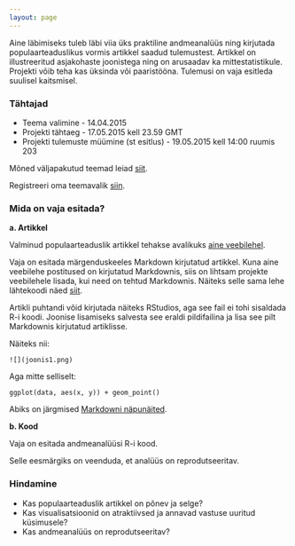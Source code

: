 ```yaml
---
layout: page
---
```


Aine läbimiseks tuleb läbi viia üks praktiline andmeanalüüs ning kirjutada populaarteaduslikus vormis artikkel saadud tulemustest. Artikkel on illustreeritud asjakohaste joonistega ning on arusaadav ka mittestatistikule. Projekti võib teha kas üksinda või paaristööna. Tulemusi on vaja esitleda suulisel kaitsmisel.

### Tähtajad

* Teema valimine - 14.04.2015
* Projekti tähtaeg - 17.05.2015 kell 23.59 GMT
* Projekti tulemuste müümine (st esitlus) - 19.05.2015 kell 14:00 ruumis 203

Mõned väljapakutud teemad leiad [siit](https://docs.google.com/document/d/1beb5n0H4Y4Xekf_A7xgZRX2uQqeoW3HsqpgCuiBjA48/edit).

Registreeri oma teemavalik [siin](https://docs.google.com/document/d/1Zt8-mKq9QW3Bhb3YObgXrZK1AoglPLin5Z9BWZTaaGU/edit).

### Mida on vaja esitada?

**a. Artikkel**

Valminud populaarteaduslik artikkel tehakse avalikuks [aine veebilehel](http://andmeteadus.github.io/projektid/).

Vaja on esitada märgenduskeeles Markdown kirjutatud artikkel.
Kuna aine veebilehe postitused on kirjutatud Markdownis, siis on lihtsam projekte veebilehele lisada, kui need on tehtud Markdownis.
Näiteks selle sama lehe lähtekoodi näed [siit](https://raw.githubusercontent.com/andmeteadus/andmeteadus.github.io/master/projekt_juhend.md).

Artikli puhtandi võid kirjutada näiteks RStudios, aga see fail ei tohi sisaldada R-i koodi.
Joonise lisamiseks salvesta see eraldi pildifailina ja lisa see pilt Markdownis kirjutatud artiklisse.

Näiteks nii:

```
![](joonis1.png)
```

Aga mitte selliselt:

```
ggplot(data, aes(x, y)) + geom_point()
```

Abiks on järgmised [Markdowni näpunäited](https://github.com/adam-p/markdown-here/wiki/Markdown-Cheatsheet#images).


**b. Kood**

Vaja on esitada andmeanalüüsi R-i kood.

Selle eesmärgiks on veenduda, et analüüs on reprodutseeritav. 

### Hindamine

* Kas populaarteaduslik artikkel on põnev ja selge?
* Kas visualisatsioonid on atraktiivsed ja annavad vastuse uuritud küsimusele?
* Kas andmeanalüüs on reprodutseeritav?